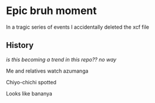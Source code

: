 
# Epic bruh moment

In a tragic series of events I accidentally deleted the xcf file

## History

*is this becoming a trend in this repo?? no way*

Me and relatives watch azumanga

Chiyo-chichi spotted

Looks like bananya
